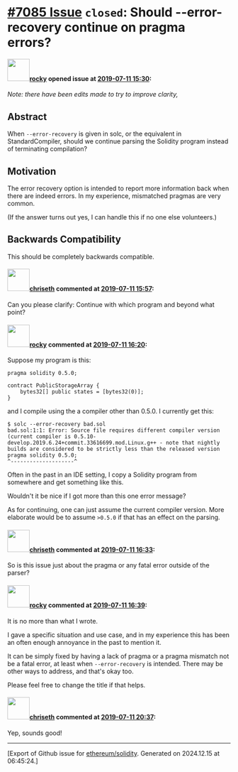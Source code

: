 # [\#7085 Issue](https://github.com/ethereum/solidity/issues/7085) `closed`: Should --error-recovery continue on pragma errors? 

#### <img src="https://avatars.githubusercontent.com/u/8851?v=4" width="50">[rocky](https://github.com/rocky) opened issue at [2019-07-11 15:30](https://github.com/ethereum/solidity/issues/7085):

_Note: there have been edits made to try to improve clarity,_
## Abstract

When `--error-recovery` is given in solc, or the equivalent in StandardCompiler, should we continue parsing the Solidity program instead of terminating compilation? 

## Motivation

The error recovery option is intended to report more information back when there are indeed errors. In my experience, mismatched pragmas are very common. 

(If the answer turns out yes, I can handle this if no one else volunteers.)

## Backwards Compatibility

This should be completely backwards compatible. 

#### <img src="https://avatars.githubusercontent.com/u/9073706?v=4" width="50">[chriseth](https://github.com/chriseth) commented at [2019-07-11 15:57](https://github.com/ethereum/solidity/issues/7085#issuecomment-510546338):

Can you please clarify: Continue with which program and beyond what point?

#### <img src="https://avatars.githubusercontent.com/u/8851?v=4" width="50">[rocky](https://github.com/rocky) commented at [2019-07-11 16:20](https://github.com/ethereum/solidity/issues/7085#issuecomment-510555047):

Suppose my program is this: 

```soidity
pragma solidity 0.5.0;

contract PublicStorageArray {
    bytes32[] public states = [bytes32(0)];
}
```

and I compile using the a compiler other than 0.5.0. I currently get this: 

```
$ solc --error-recovery bad.sol
bad.sol:1:1: Error: Source file requires different compiler version (current compiler is 0.5.10-develop.2019.6.24+commit.33616699.mod.Linux.g++ - note that nightly builds are considered to be strictly less than the released version
pragma solidity 0.5.0;
^--------------------^
```

Often in the past in an IDE setting,  I copy a Solidity program from somewhere and get something like this. 

Wouldn't it be nice if I got more than this one error message? 

As for continuing, one can just assume the current compiler version. More elaborate would be to assume `>0.5.0` if that has an effect on the parsing.

#### <img src="https://avatars.githubusercontent.com/u/9073706?v=4" width="50">[chriseth](https://github.com/chriseth) commented at [2019-07-11 16:33](https://github.com/ethereum/solidity/issues/7085#issuecomment-510560305):

So is this issue just about the pragma or any fatal error outside of the parser?

#### <img src="https://avatars.githubusercontent.com/u/8851?v=4" width="50">[rocky](https://github.com/rocky) commented at [2019-07-11 16:39](https://github.com/ethereum/solidity/issues/7085#issuecomment-510562455):

It is no more than what I wrote. 

I gave a specific situation and use case, and in my experience this has been an often enough annoyance in the past to mention it.

It can be simply fixed by having a lack of pragma or a pragma mismatch not be a fatal error, at least when `--error-recovery` is intended. There may be other ways to address, and that's okay too.  

Please feel free to change the title if that helps.

#### <img src="https://avatars.githubusercontent.com/u/9073706?v=4" width="50">[chriseth](https://github.com/chriseth) commented at [2019-07-11 20:37](https://github.com/ethereum/solidity/issues/7085#issuecomment-510644535):

Yep, sounds good!


-------------------------------------------------------------------------------



[Export of Github issue for [ethereum/solidity](https://github.com/ethereum/solidity). Generated on 2024.12.15 at 06:45:24.]
